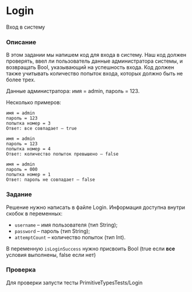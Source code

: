 # Login

Вход в систему

### Описание

В этом задании мы напишем код для входа в систему. Наш код должен проверять, ввел ли пользователь данные администратора системы, и возвращать Bool, указывающий на успешность входа. Код должен также учитывать количество попыток входа, которых должно быть не более трех.

Данные администратора: имя = admin, пароль = 123.

Несколько примеров: 
```
имя = admin 
пароль = 123 
попытка номер = 3 
Ответ: все совпадает – true
```

```
имя = admin
пароль = 123
попытка номер = 4
Ответ: количество попыток превышено – false
```

```
имя = admin
пароль = 000
попытка номер = 1
Ответ: пароль не совпадает – false
```

### Задание 

Решение нужно написать в файле Login. Информация доступна внутри скобок в переменных: 
- `username` – имя пользователя (тип String);
- `password` – пароль (тип String);
- `attemptCount` – количество попыток (тип Int).

В переменную `isLoginSuccess` нужно присвоить Bool (true если **все** условия выполнены, false если нет)  

### Проверка

Для проверки запусти тесты PrimitiveTypesTests/Login
